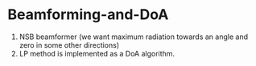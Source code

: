 # Beamforming-and-DoA
1. NSB beamformer (we want maximum radiation towards an angle and zero in some other directions)
2. LP method is  implemented as a DoA algorithm.
